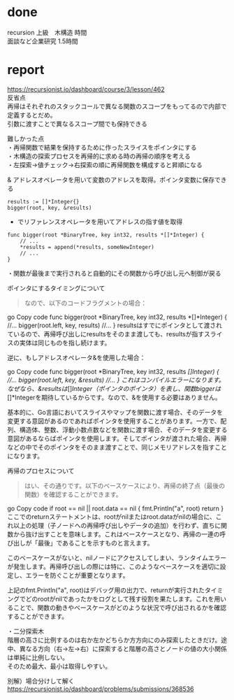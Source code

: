 # done
recursion 上級　木構造 時間</br>
面談など企業研究 1.5時間</br>
# report
https://recursionist.io/dashboard/course/3/lesson/462</br>
反省点</br>
再帰はそれぞれのスタックコールで異なる関数のスコープをもってるので内部で定義するとだめ。</br>
引数に渡すことで異なるスコープ間でも保持できる</br>

難しかった点</br>
・再帰関数で結果を保持するために作ったスライスをポインタにする</br>
・木構造の探索プロセスを再帰的に求める時の再帰の順序を考える</br>
・左探索→値チェック→右探索の順に再帰関数を構成すると昇順になる</br>


& アドレスオペレータを用いて変数のアドレスを取得。ポインタ変数に保存できる</br>
```
results := []*Integer{}
bigger(root, key, &results)
```

* でリファレンスオペレータを用いてアドレスの指す値を取得</br>
```
func bigger(root *BinaryTree, key int32, results *[]*Integer) {
	// ...
	*results = append(*results, someNewInteger)
	// ...
}
```

・関数が最後まで実行されると自動的にその関数から呼び出し元へ制御が戻る</br>

ポインタにするタイミングについて</br>

>なので、以下のコードフラグメントの場合：

go
Copy code
func bigger(root *BinaryTree, key int32, results *[]*Integer) {
    //...
    bigger(root.left, key, results)
    //...
}
resultsはすでにポインタとして渡されているので、再帰呼び出しにresultsをそのまま渡しても、resultsが指すスライスの実体は同じものを指し続けます。

逆に、もしアドレスオペレータ&を使用した場合：

go
Copy code
func bigger(root *BinaryTree, key int32, results *[]*Integer) {
    //...
    bigger(root.left, key, &results)
    //...
}
これはコンパイルエラーになります。なぜなら、&resultsは**[]*Integer（ポインタのポインタ）を表し、関数biggerは*[]*Integerを期待しているからです。なので、&を使用する必要はありません。

基本的に、Go言語においてスライスやマップを関数に渡す場合、そのデータを変更する意図があるのであればポインタを使用することがあります。一方で、配列、構造体、整数、浮動小数点数などを関数に渡す場合、そのデータを変更する意図があるならばポインタを使用します。そしてポインタが渡された場合、再帰などの中でそのポインタをそのまま渡すことで、同じメモリアドレスを指すことになります。

再帰のプロセスについて</br>
>はい、その通りです。以下のベースケースにより、再帰の終了点（最後の関数）を確認することができます。

go
Copy code
if root == nil || root.data == nil {
    fmt.Println("a", root)
    return
}
ここでのreturnステートメントは、rootがnilまたはroot.dataがnilの場合に、これ以上の処理（子ノードへの再帰呼び出しやデータの追加）を行わず、直ちに関数から抜け出すことを意味します。これはベースケースとなり、再帰の一連の呼び出しが「最後」であることを示すものと言えます。

このベースケースがないと、nilノードにアクセスしてしまい、ランタイムエラーが発生します。再帰呼び出しの際には特に、このようなベースケースを適切に設定し、エラーを防ぐことが重要となります。

上記のfmt.Println("a", root)はデバッグ用の出力で、returnが実行されたタイミングでどのrootがnilであったかをログとして残す役割を果たします。これを用いることで、関数の動きやベースケースがどのような状況で呼び出されるかを確認することができます。

・二分探索木</br>
階層の高さに比例するのは右か左かどちらか方方向にのみ探索したときだけ。途中、異なる方向（右→左→右）に探索すると階層の高さとノードの値の大小関係は単純に比例しない。</br>
そのため最大、最小は取得しやすい。</br>

別解）場合分けして解く</br>
https://recursionist.io/dashboard/problems/submissions/368536
